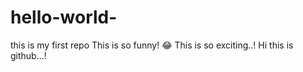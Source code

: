 # hello-world-
this is my first repo
This is so funny! :joy:
This is so exciting..!
Hi this is github...!

